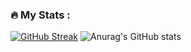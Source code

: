 
### :fire: My Stats :

[![GitHub Streak](http://github-readme-streak-stats.herokuapp.com?user=Navneethd8&theme=dark&background=000000)](https://git.io/streak-stats)
![Anurag's GitHub stats](https://github-readme-stats.vercel.app/api?username=Navneethd8&theme=dark&show_icons=true)
